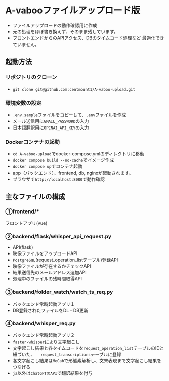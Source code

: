 # A-vabooファイルアップロード版
- ファイルアップロードの動作確認用に作成
- 元の処理をほぼ書き換えず、そのまま残しています。
- フロントエンドからのAPIアクセス、DBのタイムコード処理など
最適化できていません。

## 起動方法

### リポジトリのクローン
- `git clone git@github.com:centmount1/A-vaboo-upload.git`

### 環境変数の設定
- `.env.sample`ファイルをコピーして、`.env`ファイルを作成
- メール送信用に`GMAIL_PASSWORD`の入力 
- 日本語翻訳用に`OPENAI_API_KEY`の入力

### Dockerコンテナの起動
- `cd A-vaboo-upload`でdocker-compose.ymlのディレクトリに移動
- `docker compose build --no-cache`でイメージ作成
- `docker compose up`でコンテナ起動
- app（バックエンド）、frontend, db, nginxが起動されます。
- ブラウザで`http://localhost:8080`で動作確認

## 主なファイルの構成

### ①frontend/*
フロントアプリ(vue)

### ②backend/flask/whisper_api_request.py
- API(flask)
- 映像ファイルをアップロードAPI<br>
- `PostgreSQL`(request_operation_listテーブル)登録API<br>
- 映像ファイルが存在するかチェックAPI<br>
- 結果送信先のメールアドレス追加API<br>
- 処理中のファイルの残時間取得API<br>

### ③backend/folder_watch/watch_ts_req.py
- バックエンド常時起動アプリ１<br>
- DB登録されたファイルをDL・DB更新<br>

### ④backend/whisper_req.py
- バックエンド常時起動アプリ２<br>
- `faster-whisper`により文字起こし<br>
- 文字起こし結果と各タイムコードを`request_operation_list`テーブルのIDと紐づいた、
　`request_transcriptions`テーブルに登録<br>
- 各文字起こし結果は`MeCab`で形態素解析し、文末表現まで文字起こし結果をつなげる<br>
- `ja`以外は`ChatGPTのAPI`で翻訳結果を付与<br>

